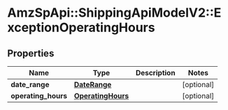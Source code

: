 # AmzSpApi::ShippingApiModelV2::ExceptionOperatingHours

## Properties
Name | Type | Description | Notes
------------ | ------------- | ------------- | -------------
**date_range** | [**DateRange**](DateRange.md) |  | [optional] 
**operating_hours** | [**OperatingHours**](OperatingHours.md) |  | [optional] 

